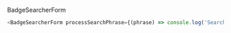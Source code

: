 BadgeSearcherForm 
```js
<BadgeSearcherForm processSearchPhrase={(phrase) => console.log('Search phrase: ', phrase)}/> 
```